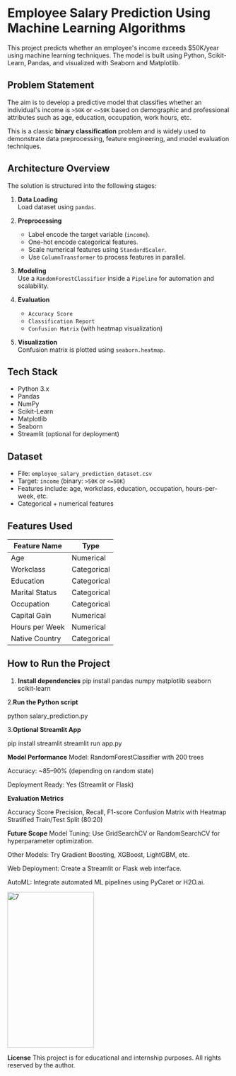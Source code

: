 #  Employee Salary Prediction Using Machine Learning Algorithms

This project predicts whether an employee's income exceeds $50K/year using machine learning techniques. The model is built using Python, Scikit-Learn, Pandas, and visualized with Seaborn and Matplotlib.



##  Problem Statement

The aim is to develop a predictive model that classifies whether an individual's income is `>50K` or `<=50K` based on demographic and professional attributes such as age, education, occupation, work hours, etc.

This is a classic **binary classification** problem and is widely used to demonstrate data preprocessing, feature engineering, and model evaluation techniques.


##  Architecture Overview

The solution is structured into the following stages:

1. **Data Loading**  
   Load dataset using `pandas`.

2. **Preprocessing**  
   - Label encode the target variable (`income`).
   - One-hot encode categorical features.
   - Scale numerical features using `StandardScaler`.
   - Use `ColumnTransformer` to process features in parallel.

3. **Modeling**  
   Use a `RandomForestClassifier` inside a `Pipeline` for automation and scalability.

4. **Evaluation**  
   - `Accuracy Score`  
   - `Classification Report`  
   - `Confusion Matrix` (with heatmap visualization)

5. **Visualization**  
   Confusion matrix is plotted using `seaborn.heatmap`.


##  Tech Stack

- Python 3.x
- Pandas
- NumPy
- Scikit-Learn
- Matplotlib
- Seaborn
- Streamlit (optional for deployment)

##  Dataset

- File: `employee_salary_prediction_dataset.csv`
- Target: `income` (binary: `>50K` or `<=50K`)
- Features include: age, workclass, education, occupation, hours-per-week, etc.
- Categorical + numerical features

##  Features Used

| Feature Name   | Type        |
|----------------|-------------|
| Age            | Numerical   |
| Workclass      | Categorical |
| Education      | Categorical |
| Marital Status | Categorical |
| Occupation     | Categorical |
| Capital Gain   | Numerical   |
| Hours per Week | Numerical   |
| Native Country | Categorical |


##  How to Run the Project

1. **Install dependencies**
   pip install pandas numpy matplotlib seaborn scikit-learn
   
2.**Run the Python script**

  python salary_prediction.py
  
3.**Optional Streamlit App**

pip install streamlit
streamlit run app.py

**Model Performance**
Model: RandomForestClassifier with 200 trees

Accuracy: ~85–90% (depending on random state)

Deployment Ready: Yes (Streamlit or Flask)

**Evaluation Metrics**

Accuracy Score
Precision, Recall, F1-score
Confusion Matrix with Heatmap
Stratified Train/Test Split (80:20)

 **Future Scope**
 Model Tuning: Use GridSearchCV or RandomSearchCV for hyperparameter optimization.

 Other Models: Try Gradient Boosting, XGBoost, LightGBM, etc.

 Web Deployment: Create a Streamlit or Flask web interface.

 AutoML: Integrate automated ML pipelines using PyCaret or H2O.ai.



<img width="196" height="351" alt="7" src="https://github.com/user-attachments/assets/4f5c1cf3-70d1-4c36-9d58-ac2832f4c30d" />

**License**
This project is for educational and internship purposes. All rights reserved by the author.

   
